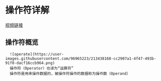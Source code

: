 # 操作符详解
[视频链接](https://www.bilibili.com/video/BV1wx411K7rb?p=10)
## 操作符概览
```
  ![operate](https://user-images.githubusercontent.com/96965223/213438168-cc2907a1-4f47-493b-91f0-dacf16ccb964.png)
  操作符（Operator）也译为“运算符”
  操作符是用来操作数据的，被操作符操作的数据称为操作数（Operand）
```

